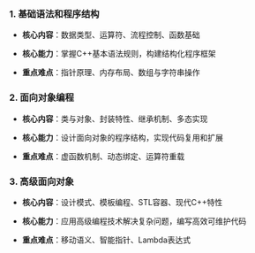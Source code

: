 
### 1. 基础语法和程序结构

- **核心内容**：数据类型、运算符、流程控制、函数基础
    
- **核心能力**：掌握C++基本语法规则，构建结构化程序框架
    
- **重点难点**：指针原理、内存布局、数组与字符串操作
    

### 2. 面向对象编程

- **核心内容**：类与对象、封装特性、继承机制、多态实现
    
- **核心能力**：设计面向对象的程序结构，实现代码复用和扩展
    
- **重点难点**：虚函数机制、动态绑定、运算符重载
    

### 3. 高级面向对象

- **核心内容**：设计模式、模板编程、STL容器、现代C++特性
    
- **核心能力**：应用高级编程技术解决复杂问题，编写高效可维护代码
    
- **重点难点**：移动语义、智能指针、Lambda表达式